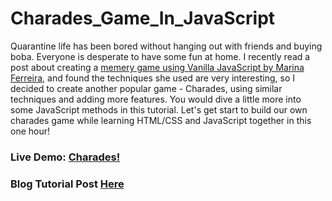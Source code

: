 # Charades_Game_In_JavaScript
Quarantine life has been bored without hanging out with friends and buying boba. Everyone is desperate to have some fun at home. I recently read a post about creating a [memery game using Vanilla JavaScript by Marina Ferreira](https://medium.com/free-code-camp/vanilla-javascript-tutorial-build-a-memory-game-in-30-minutes-e542c4447eae), and found the techniques she used are very interesting, so I decided to create another popular game - Charades, using similar techniques and adding more features. You would dive a little more into some JavaScript methods in this tutorial. Let's get start to build our own charades game while learning HTML/CSS and JavaScript together in this one hour!

### Live Demo: [Charades!]()

### Blog Tutorial Post [Here]()

